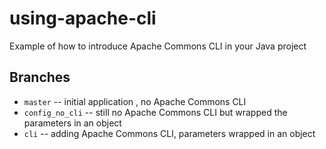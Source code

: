 # using-apache-cli
Example of how to introduce Apache Commons CLI in your Java project

## Branches

* `master` -- initial application , no Apache Commons CLI
* `config_no_cli` -- still no Apache Commons CLI but wrapped the parameters in an object
* `cli` -- adding Apache Commons CLI, parameters wrapped in an object

